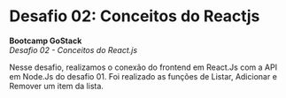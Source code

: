 # Desafio 02: Conceitos do Reactjs
**Bootcamp GoStack**  
*Desafio 02 - Conceitos do React.js*   
  
Nesse desafio, realizamos o conexão do frontend em React.Js com a API em Node.Js do desafio 01. Foi realizado as funções de Listar, Adicionar e Remover um item da lista.

